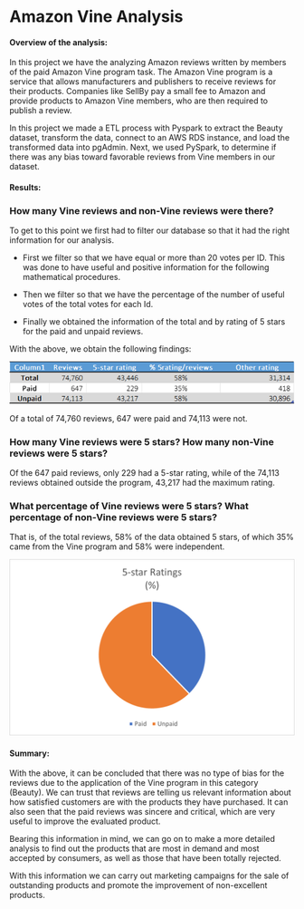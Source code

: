 # Amazon Vine Analysis

#### Overview of the analysis:

In this project we have the analyzing Amazon reviews written by members of the paid Amazon Vine program task. The Amazon Vine program is a service that allows manufacturers and publishers to receive reviews for their products. Companies like SellBy pay a small fee to Amazon and provide products to Amazon Vine members, who are then required to publish a review.

In this project we made a ETL process with Pyspark to extract the Beauty dataset, transform the data, connect to an AWS RDS instance, and load the transformed data into pgAdmin. Next, we used PySpark,  to determine if there was any bias toward favorable reviews from Vine members in our dataset.

#### Results: 

### How many Vine reviews and non-Vine reviews were there?
To get to this point we first had to filter our database so that it had the right information for our analysis.

- First we filter so that we have equal or more than 20 votes per ID. This was done to have useful and positive information for the following mathematical procedures.

- Then we filter so that we have the percentage of the number of useful votes of the total votes for each Id.

- Finally we obtained the information of the total and by rating of 5 stars for the paid and unpaid reviews.


With the above, we obtain the following findings:

![Picture One](https://github.com/LAURYMEOW/Amazon_Vine_Analysis/blob/main/Resources/Table.png)

Of a total of 74,760 reviews, 647 were paid and 74,113 were not.

### How many Vine reviews were 5 stars? How many non-Vine reviews were 5 stars?

Of the 647 paid reviews, only 229 had a 5-star rating, while of the 74,113 reviews obtained outside the program, 43,217 had the maximum rating.

### What percentage of Vine reviews were 5 stars? What percentage of non-Vine reviews were 5 stars?

That is, of the total reviews, 58% of the data obtained 5 stars, of which 35% came from the Vine program and 58% were independent.

![Picture 2](https://github.com/LAURYMEOW/Amazon_Vine_Analysis/blob/main/Resources/Picture_chart.png)


#### Summary:

With the above, it can be concluded that there was no type of bias for the reviews due to the application of the Vine program in this category (Beauty).
We can trust that reviews are telling us relevant information about how satisfied customers are with the products they have purchased.
It can also seen that the paid reviews was sincere and critical, which are very useful to improve the evaluated product.

Bearing this information in mind, we can go on to make a more detailed analysis to find out the products that are most in demand and most accepted by consumers, as well as those that have been totally rejected.

With this information we can carry out marketing campaigns for the sale of outstanding products and promote the improvement of non-excellent products.

